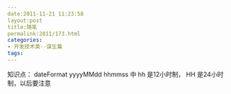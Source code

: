 ```yaml
---
date:2011-11-21 11:23:58
layout:post
title:随笔
permalink:2011/173.html
categories:
- 开发技术类--谋生篇
tags:
---
```



知识点： dateFormat yyyyMMdd hhmmss  中 hh 是12小时制， HH 是24小时制，以后要注意